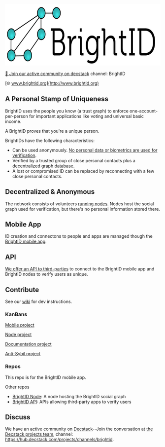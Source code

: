 <img height="200px" src="images/logo-31.jpg"/>

[💬 Join our active community on decstack](https://hub.decstack.com/signup_user_complete/?id=wutow3kb6bda5bhptir6aapyfh) channel: BrightID

[🌐 www.brightid.org](http://www.brightid.org)

## A Personal Stamp of Uniqueness

BrightID uses the people you know (a trust graph) to enforce one-account-per-person for important applications like voting and universal basic income.

A BrightID proves that you're a unique person.

BrightIDs have the following characteristics:
* Can be used anonymously. [No personal data or biometrics are used for verification](https://www.brightid.org/faq).
* Verified by a trusted group of close personal contacts plus a [decentralized graph database](#decentralized-and-owner-free).
* A lost or compromised ID can be replaced by reconnecting with a few close personal contacts.

## Decentralized & Anonymous

The network consists of volunteers [running nodes](https://github.com/BrightID/BrightID-Node). Nodes host the social graph used for verification, but there's no personal information stored there.

## Mobile App

ID creation and connectons to people and apps are managed though the [BrightID mobile app](https://github.com/BrightID/BrightID/wiki/BrightID---Full-Mobile-Spec).

## API

[We offer an API to third-parties](https://github.com/BrightID/BrightID-API) to connect to the BrightID mobile app and BrightID nodes to verify users as unique.

## Contribute

See our [wiki](https://github.com/BrightID/BrightID/wiki) for dev instructions.

### KanBans
[Mobile project](https://github.com/BrightID/BrightID/projects/2 )

[Node project](https://github.com/BrightID/BrightID-Node/projects/1)

[Documentation project](https://github.com/orgs/BrightID/projects/2)

[Anti-Sybil project](https://github.com/BrightID/BrightID-Node/projects/3)

### Repos
This repo is for the BrightID mobile app.

Other repos
* [BrightID Node](https://github.com/BrightID/BrightID-Node): A node hosting the BrightID social graph
* [BrightID API](https://github.com/BrightID/BrightID-API): APIs allowing third-party apps to verify users

## Discuss

We have an active community on [Decstack](http://decstack.com/)--Join the conversation at [the Decstack projects team](https://hub.decstack.com/signup_user_complete/?id=wutow3kb6bda5bhptir6aapyfh), channel: https://hub.decstack.com/projects/channels/brightid.
